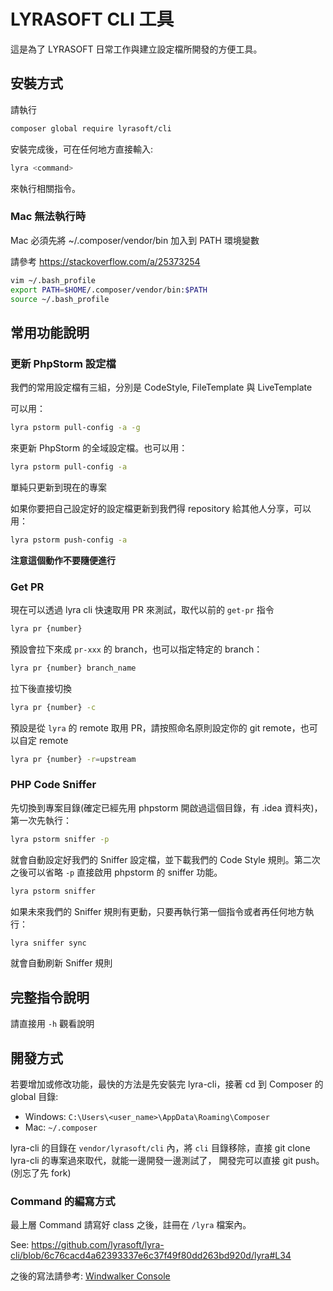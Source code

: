 # LYRASOFT CLI 工具

這是為了 LYRASOFT 日常工作與建立設定檔所開發的方便工具。

## 安裝方式

請執行

```bash
composer global require lyrasoft/cli
```

安裝完成後，可在任何地方直接輸入:

```bash
lyra <command>
```

來執行相關指令。

### Mac 無法執行時

Mac 必須先將 ~/.composer/vendor/bin 加入到 PATH 環境變數

請參考 https://stackoverflow.com/a/25373254

```bash
vim ~/.bash_profile
export PATH=$HOME/.composer/vendor/bin:$PATH
source ~/.bash_profile
```

## 常用功能說明

### 更新 PhpStorm 設定檔

我們的常用設定檔有三組，分別是 CodeStyle, FileTemplate 與 LiveTemplate

可以用：

```bash
lyra pstorm pull-config -a -g
```

來更新 PhpStorm 的全域設定檔。也可以用：

```bash
lyra pstorm pull-config -a
```

單純只更新到現在的專案

如果你要把自己設定好的設定檔更新到我們得 repository 給其他人分享，可以用：

```bash
lyra pstorm push-config -a
```

**注意這個動作不要隨便進行**

### Get PR

現在可以透過 lyra cli 快速取用 PR 來測試，取代以前的 `get-pr` 指令

```bash
lyra pr {number}
```

預設會拉下來成 `pr-xxx` 的 branch，也可以指定特定的 branch：

```bash
lyra pr {number} branch_name
```

拉下後直接切換

```bash
lyra pr {number} -c
```

預設是從 `lyra` 的 remote 取用 PR，請按照命名原則設定你的 git remote，也可以自定 remote

```bash
lyra pr {number} -r=upstream
```

### PHP Code Sniffer

先切換到專案目錄(確定已經先用 phpstorm 開啟過這個目錄，有 .idea 資料夾)，第一次先執行：

```bash
lyra pstorm sniffer -p
```

就會自動設定好我們的 Sniffer 設定檔，並下載我們的 Code Style 規則。第二次之後可以省略 `-p` 直接啟用 phpstorm 的 sniffer 功能。

```bash
lyra pstorm sniffer
```

如果未來我們的 Sniffer 規則有更動，只要再執行第一個指令或者再任何地方執行：

```bash
lyra sniffer sync
```

就會自動刷新 Sniffer 規則

## 完整指令說明

請直接用 `-h` 觀看說明

## 開發方式

若要增加或修改功能，最快的方法是先安裝完 lyra-cli，接著 cd 到 Composer 的 global 目錄:

- Windows: `C:\Users\<user_name>\AppData\Roaming\Composer`
- Mac: `~/.composer`

lyra-cli 的目錄在 `vendor/lyrasoft/cli` 內，將 `cli` 目錄移除，直接 git clone lyra-cli 的專案過來取代，就能一邊開發一邊測試了，
開發完可以直接 git push。 (別忘了先 fork)

### Command 的編寫方式

最上層 Command 請寫好 class 之後，註冊在 `/lyra` 檔案內。

See: https://github.com/lyrasoft/lyra-cli/blob/6c76cacd4a62393337e6c37f49f80dd263bd920d/lyra#L34

之後的寫法請參考: [Windwalker Console](https://github.com/ventoviro/windwalker-console#windwalker-console)

